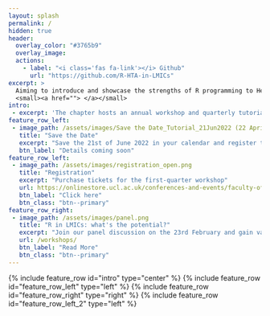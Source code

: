 ```yaml
---
layout: splash
permalink: /
hidden: true
header:
  overlay_color: "#3765b9"
  overlay_image:
  actions:
    - label: "<i class='fas fa-link'></i> Github"
      url: "https://github.com/R-HTA-in-LMICs"
excerpt: >
  Aiming to introduce and showcase the strengths of R programming to Health Technology Assessment analysts and health institutions in LMICs <br />
  <small><a href=""> </a></small>
intro:
 - excerpt: 'The chapter hosts an annual workshop and quarterly tutorials where LMIC students and members of partnership organisations are encouraged to present and learn a wide range of R related public health analyses'
feature_row_left:
 - image_path: /assets/images/Save the Date_Tutorial_21Jun2022 (22 April 2022).pptx.jpg
   title: "Save the Date"
   excerpt: "Save the 21st of June 2022 in your calendar and register to attend our half-day interactive tutorial to gain practical skills in HTA modelling using R software"
   btn_label: "Details coming soon"
feature_row_left:
 - image_path: /assets/images/registration_open.png
   title: "Registration"
   excerpt: "Purchase tickets for the first-quarter workshop"
   url: https://onlinestore.ucl.ac.uk/conferences-and-events/faculty-of-mathematical-physical-sciences-c06/department-of-statistical-science-f61/f61-workshop-r-for-health-technology-assessment-in-lmics
   btn_label: "Click here"
   btn_class: "btn--primary"
feature_row_right:
 - image_path: /assets/images/panel.png
   title: "R in LMICs: what's the potential?"
   excerpt: "Join our panel discussion on the 23rd February and gain valuable insight from our HTA experts, [Prof Gianluca Baio](https://r-hta.org/authors/gianluca-baio/), [Dr Howard Thom](https://r-hta.org/authors/howard-thom/), [Dr Fernando Escudero](https://r-hta.org/authors/fernando-alarid-escudero/), and [Dr Lucy Cunamma](https://southafrica.inspiringfifty.org/lucy-cunnama), debating the potential advantages and pitfalls of R in LMIC contexts."
   url: /workshops/
   btn_label: "Read More"
   btn_class: "btn--primary"
---
```

{% include feature_row id="intro" type="center" %}
{% include feature_row id="feature_row_left" type="left" %}
{% include feature_row id="feature_row_right" type="right" %}
{% include feature_row id="feature_row_left_2" type="left" %}